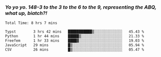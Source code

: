 ### ***Yo yo yo. 148-3 to the 3 to the 6 to the 9, representing the ABQ, what up, biatch?!***

<!--START_SECTION:waka-->

```txt
Total Time: 8 hrs 7 mins

Typst        3 hrs 42 mins   ███████████▒░░░░░░░░░░░░░   45.43 %
Python       1 hr 44 mins    █████▒░░░░░░░░░░░░░░░░░░░   21.33 %
Freefem      1 hr 33 mins    ████▓░░░░░░░░░░░░░░░░░░░░   19.03 %
JavaScript   29 mins         █▒░░░░░░░░░░░░░░░░░░░░░░░   05.94 %
CSV          26 mins         █▒░░░░░░░░░░░░░░░░░░░░░░░   05.47 %
```

<!--END_SECTION:waka-->

<!--
**AJMC2002/AJMC2002** is a ✨ _special_ ✨ repository because its `README.md` (this file) appears on your GitHub profile.

Here are some ideas to get you started:

- 🔭 I’m currently working on ...
- 🌱 I’m currently learning ...
- 👯 I’m looking to collaborate on ...
- 🤔 I’m looking for help with ...
- 💬 Ask me about ...
- 📫 How to reach me: ...
- 😄 Pronouns: ...
- ⚡ Fun fact: ...
-->
